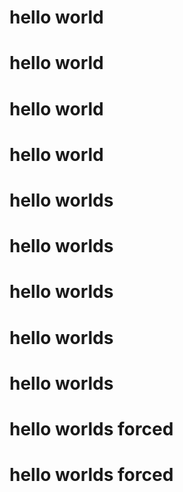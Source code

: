 # hello world
# hello world
# hello world
# hello world
# hello worlds
# hello worlds
# hello worlds
# hello worlds
# hello worlds
# hello worlds forced
# hello worlds forced
